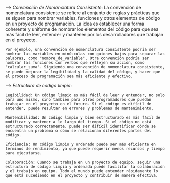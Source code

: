 --> *Convención de Nomenclatura Consistente*:
    La convención de nomenclatura consistente se refiere al conjunto de reglas y prácticas que se siguen para nombrar variables, funciones y otros elementos de código en un proyecto de programación. La idea es establecer una forma coherente y uniforme de nombrar los elementos del código para que sea más fácil de leer, entender y mantener por los desarrolladores que trabajan en el proyecto.

    Por ejemplo, una convención de nomenclatura consistente podría ser nombrar las variables en minúsculas con guiones bajos para separar las palabras, como "nombre_de_variable". Otra convención podría ser nombrar las funciones con verbos que reflejen su acción, como "calcular_suma". Siguiendo una convención de nomenclatura consistente, se puede mejorar la legibilidad y la calidad del código, y hacer que el proceso de programación sea más eficiente y efectivo.


--> *Estructura de codigo limpia*:

    Legibilidad: Un código limpio es más fácil de leer y entender, no solo para uno mismo, sino también para otros programadores que puedan trabajar en el proyecto en el futuro. Si el código es difícil de entender, puede resultar en errores y problemas de mantenimiento.

    Mantenibilidad: Un código limpio y bien estructurado es más fácil de modificar y mantener a lo largo del tiempo. Si el código no está estructurado correctamente, puede ser difícil identificar dónde se encuentra un problema o cómo se relacionan diferentes partes del código.

    Eficiencia: Un código limpio y ordenado puede ser más eficiente en términos de rendimiento, ya que puede requerir menos recursos y tiempo para ejecutarse.

    Colaboración: Cuando se trabaja en un proyecto de equipo, seguir una estructura de código limpia y ordenada puede facilitar la colaboración y el trabajo en equipo. Todo el mundo puede entender rápidamente lo que está sucediendo en el proyecto y contribuir de manera efectiva.